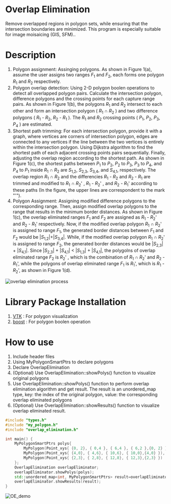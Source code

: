 # Overlap Elimination
Remove overlapped regions in polygon sets, while ensuring that the intersection boundaries are minimized. This program is especially suitable for image moisaicing (GIS, SFM).. 
# Description
1. Polygon assignment: Assinging polygons. As shown in Figure 1(a), assume the user assigns two ranges _F_<sub>1</sub> and _F_<sub>2</sub>, each forms one polygon _R_<sub>1</sub> and _R_<sub>2</sub> respectively.
2. Polygon overlap detection: Using 2-D polygon boolen operations to detect all overlapped polygon pairs. Calculate the intersection polygon, difference polygons and the crossing points for each capture range pairs. As shown in Figure 1(b), the polygons _R_<sub>1</sub> and _R_<sub>2</sub> intersect to each other and form an intersection polygon ( _R_<sub>1</sub> ∩ _R_<sub>2</sub> ) and two difference polygons ( _R_<sub>1</sub> - _R_<sub>2</sub>, _R_<sub>2</sub> - _R_<sub>1</sub> ). The _R_<sub>1</sub> and _R_<sub>2</sub> crossing points ( _P_<sub>1</sub>, _P_<sub>2</sub>, _P_<sub>3</sub>, _P_<sub>4</sub> ) are estimated.
3. Shortest path trimming: For each intersection polygon, provide it with a graph, where vertices are corners of intersection polygon, edges are connected to any vertices if the line between the two vertices is entirely within the intersection polygon. Using Dijkstra algorithm to find the shortest path of each adjacent crossing points pairs sequentially. Finally, adjusting the overlap region according to the shortest path. As shown in Figure 1(c), the shortest paths between _P_<sub>1</sub> to _P_<sub>2</sub>, _P_<sub>2</sub> to _P_<sub>3</sub>, _P_<sub>3</sub> to _P_<sub>4</sub>, and _P_<sub>4</sub> to _P_<sub>1</sub> inside _R_<sub>1</sub> ∩ _R_<sub>2</sub> are _S_<sub>1,2</sub>, _S_<sub>2,3</sub>, _S_<sub>3,4</sub>, and _S_<sub>4,1</sub>, respectively. The overlap region _R_<sub>1</sub> ∩ _R_<sub>2</sub> and the differencies _R_<sub>1</sub> - _R_<sub>2</sub> and _R_<sub>2</sub> - _R_<sub>1</sub> are trimmed and modified to _R_<sub>1</sub> ∩ _R_<sub>2</sub>' , _R_<sub>1</sub> - _R_<sub>2</sub>' , and _R_<sub>2</sub> - _R_<sub>1</sub>' according to these paths (In the figure, the upper lines are correspondent to the mark "'").
4. Polygon Assignment: Assigning modified difference polygons to the corresponding range. Then, assign modified overlap polygons to the range that results in the minimum border distances. As shown in Figure 1(c), the overlap eliminated ranges _F_<sub>1</sub> and _F_<sub>2</sub> are assigned as _R_<sub>1</sub> - _R_<sub>2</sub>' and _R_<sub>2</sub> - _R_<sub>1</sub>' respectively. Now, if the modified overlap polygon _R_<sub>1</sub> ∩ _R_<sub>2</sub>' is assigned to range _F_<sub>1</sub>, the generated border distances between _F_<sub>1</sub> and _F_<sub>2</sub> would be |_S_<sub>1,2</sub>|+|_S_<sub>3,4</sub>|. While, if the modified overlap polygon _R_<sub>1</sub> ∩ _R_<sub>2</sub>' is assigned to range _F_<sub>2</sub>, the generated border distances would be |_S_<sub>2,3</sub>| + |_S_<sub>4,1</sub>|. Since |_S_<sub>2,3</sub>| + |_S_<sub>4,1</sub>| < |_S_<sub>1,3</sub>| + |_S_<sub>4,1</sub>|, the polygolns of overlap eliminated range _F_<sub>2</sub> is _R_<sub>2</sub>' , which is the combination of _R_<sub>1</sub> ∩ _R_<sub>2</sub>' and _R_<sub>2</sub> - _R_<sub>1</sub>', while the polygons of overlap eliminated range _F_<sub>1</sub> is _R_<sub>1</sub>', which is _R_<sub>1</sub> - _R_<sub>2</sub>', as shown in Figure 1(d).

![overlap elimination process](https://github.com/Ching-Chieh-Wang/overlap_elimination/assets/81002444/4f5effb8-5524-4f67-b02c-7b406cbdfa14)

# Library Package Installation
1. [VTK](https://vtk.org/download/) : For polygon visualization
2. [boost](https://www.boost.org/users/download/) : For polygon boolen operation

# How to use
1. Include header files
2. Using MyPolygonSmartPtrs to declare polygons
3. Declare OverlapElimination
4. (Optional) Use OverlapElimination::showPolys() function to visualize original polygons
5. Use OverlapElimination::showPolys() function to perform overlap elimination algorithm and get result. The result is an unordered_map type, key: the index of the original polygon, value: the corresponding overlap eliminated polygons
6. (Optional) Use OverlapElimination::showResults() function to visualize overlap eliminated result. 
```cpp
#include "types.h"
#include "my_polygon.h"
#include "overlap_elimination.h"

int main() {
    MyPolygonSmartPtrs polys{
        MyPolygon(Point_xys{ {0, 2}, { 0,4 }, { 6,4 }, { 6,2 },{0, 2} }),
        MyPolygon(Point_xys{ {4,0}, { 4,6}, { 10,6}, { 10,0},{4,0} }),
        MyPolygon(Point_xys{ {2,3}, { 2,8}, { 12,8}, { 12,3},{2,3} })
    };
    OverlapElimination overlapEliminator;
    overlapEliminator.showPolys(polys);
    std::unordered_map<int, MyPolygonSmartPtrs> result=overlapEliminator.run(polys);  
    overlapEliminator.showResults(result);
}
```
![OE_demo](https://github.com/Ching-Chieh-Wang/overlap_elimination/assets/81002444/ec2ca987-902c-445c-a44d-586d0b5c8b21)


